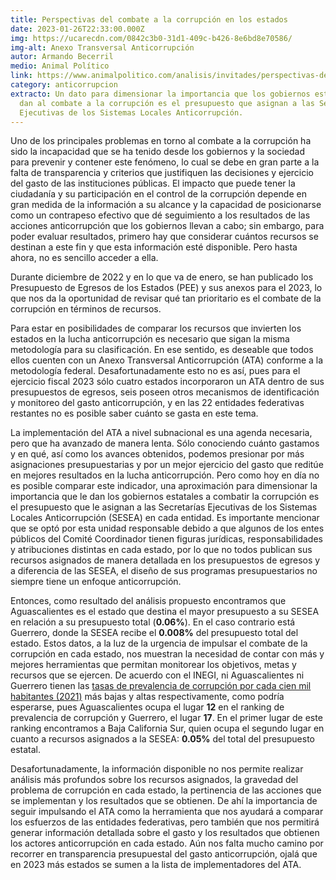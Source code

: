 ```yaml
---
title: Perspectivas del combate a la corrupción en los estados
date: 2023-01-26T22:33:00.000Z
img: https://ucarecdn.com/0842c3b0-31d1-409c-b426-8e6bd8e70586/
img-alt: Anexo Transversal Anticorrupción
autor: Armando Becerril
medio: Animal Político
link: https://www.animalpolitico.com/analisis/invitades/perspectivas-del-combate-a-la-corrupcion-en-los-estados
category: anticorrupcion
extracto: Un dato para dimensionar la importancia que los gobiernos estatales
  dan al combate a la corrupción es el presupuesto que asignan a las Secretarías
  Ejecutivas de los Sistemas Locales Anticorrupción.
---
```

Uno de los principales problemas en torno al combate a la corrupción ha sido la incapacidad que se ha tenido desde los gobiernos y la sociedad para prevenir y contener este fenómeno, lo cual se debe en gran parte a la falta de transparencia y criterios que justifiquen las decisiones y ejercicio del gasto de las instituciones públicas. El impacto que puede tener la ciudadanía y su participación en el control de la corrupción depende en gran medida de la información a su alcance y la capacidad de posicionarse como un contrapeso efectivo que dé seguimiento a los resultados de las acciones anticorrupción que los gobiernos llevan a cabo; sin embargo, para poder evaluar resultados, primero hay que considerar cuántos recursos se destinan a este fin y que esta información esté disponible. Pero hasta ahora, no es sencillo acceder a ella.

Durante diciembre de 2022 y en lo que va de enero, se han publicado los Presupuesto de Egresos de los Estados (PEE) y sus anexos para el 2023, lo que nos da la oportunidad de revisar qué tan prioritario es el combate de la corrupción en términos de recursos.

Para estar en posibilidades de comparar los recursos que invierten los estados en la lucha anticorrupción es necesario que sigan la misma metodología para su clasificación. En ese sentido, es deseable que todos ellos cuenten con un Anexo Transversal Anticorrupción (ATA) conforme a la metodología federal. Desafortunadamente esto no es así, pues para el ejercicio fiscal 2023 sólo cuatro estados incorporaron un ATA dentro de sus presupuestos de egresos, seis poseen otros mecanismos de identificación y monitoreo del gasto anticorrupción, y en las 22 entidades federativas restantes no es posible saber cuánto se gasta en este tema.

La implementación del ATA a nivel subnacional es una agenda necesaria, pero que ha avanzado de manera lenta. Sólo conociendo cuánto gastamos y en qué, así como los avances obtenidos, podemos presionar por más asignaciones presupuestarias y por un mejor ejercicio del gasto que reditúe en mejores resultados en la lucha anticorrupción. Pero como hoy en día no es posible comparar este indicador, una aproximación para dimensionar la importancia que le dan los gobiernos estatales a combatir la corrupción es el presupuesto que le asignan a las Secretarías Ejecutivas de los Sistemas Locales Anticorrupción (SESEA) en cada entidad. Es importante mencionar que se optó por esta unidad responsable debido a que algunos de los entes públicos del Comité Coordinador tienen figuras jurídicas, responsabilidades y atribuciones distintas en cada estado, por lo que no todos publican sus recursos asignados de manera detallada en los presupuestos de egresos y a diferencia de las SESEA, el diseño de sus programas presupuestarios no siempre tiene un enfoque anticorrupción.

Entonces, como resultado del análisis propuesto encontramos que Aguascalientes es el estado que destina el mayor presupuesto a su SESEA en relación a su presupuesto total (**0.06%**). En el caso contrario está Guerrero, donde la SESEA recibe el **0.008%** del presupuesto total del estado. Estos datos, a la luz de la urgencia de impulsar el combate de la corrupción en cada estado, nos muestran la necesidad de contar con más y mejores herramientas que permitan monitorear los objetivos, metas y recursos que se ejercen. De acuerdo con el INEGI, ni Aguascalientes ni Guerrero tienen las [tasas de prevalencia de corrupción por cada cien mil habitantes (2021)](https://www.inegi.org.mx/programas/encig/2021/) más bajas y altas respectivamente, como podría esperarse, pues Aguascalientes ocupa el lugar **12** en el ranking de prevalencia de corrupción y Guerrero, el lugar **17**. En el primer lugar de este ranking encontramos a Baja California Sur, quien ocupa el segundo lugar en cuanto a recursos asignados a la SESEA: **0.05%** del total del presupuesto estatal.

Desafortunadamente, la información disponible no nos permite realizar análisis más profundos sobre los recursos asignados, la gravedad del problema de corrupción en cada estado, la pertinencia de las acciones que se implementan y los resultados que se obtienen. De ahí la importancia de seguir impulsando el ATA como la herramienta que nos ayudará a comparar los esfuerzos de las entidades federativas, pero también que nos permitirá generar información detallada sobre el gasto y los resultados que obtienen los actores anticorrupción en cada estado. Aún nos falta mucho camino por recorrer en transparencia presupuestal del gasto anticorrupción, ojalá que en 2023 más estados se sumen a la lista de implementadores del ATA.